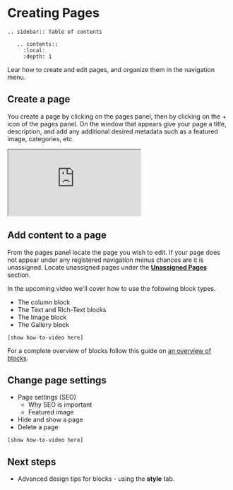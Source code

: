 Creating Pages
=================

```eval_rst
.. sidebar:: Table of contents

   .. contents::
     :local:
     :depth: 1
```

Lear how to create and edit pages, and organize them in the navigation menu.

## Create a page 

You create a page by clicking on the pages panel, then by clicking on the + icon of the pages panel. On the window that appears give your page a title, description, and add any additional desired metadata such as a featured image, categories, etc.
  
<div class="plyr__video-embed" id="create-pages-video-player" data-iframe-player="plyr">
    <iframe
        src="https://www.youtube.com/embed/_gx9mQNR5Ns?origin=https://plyr.io&iv_load_policy=3&modestbranding=1&playsinline=1&showinfo=0&rel=0&enablejsapi=1"
        allowfullscreen
        allowtransparency
        allow="autoplay"
    ></iframe>
</div>
  
## Add content to a page

From the pages panel locate the page you wish to edit. If your page does not appear under any registered navigation menus chances are it is unassigned. Locate unassigned pages under the [**Unassigned Pages**](../organizing-content.html#unassigned-pages) section.

In the upcoming video we'll cover how to use the following block types.

* The column block 
* The Text and Rich-Text blocks
* The Image block 
* The Gallery block 

`[show how-to-video here]`

For a complete overview of blocks follow this guide on [an overview of blocks](../general/blocks.html).

## Change page settings 

* Page settings (SEO)
    * Why SEO is important
    * Featured image 
* Hide and show a page
* Delete a page 

`[show how-to-video here]`

## Next steps 

  * Advanced design tips for blocks - using the **style** tab. 